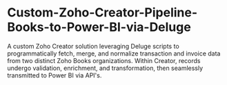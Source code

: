 # Custom-Zoho-Creator-Pipeline-Books-to-Power-BI-via-Deluge
A custom Zoho Creator solution leveraging Deluge scripts to programmatically fetch, merge, and normalize transaction and invoice data from two distinct Zoho Books organizations. Within Creator, records undergo validation, enrichment, and transformation, then seamlessly transmitted to Power BI via API's.
